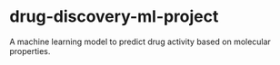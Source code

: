 # drug-discovery-ml-project
A machine learning model to predict drug activity based on molecular properties.
